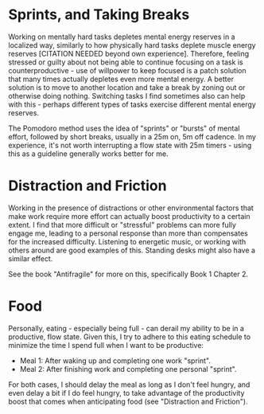 # Sprints, and Taking Breaks

Working on mentally hard tasks depletes mental energy reserves in a localized
way, similarly to how physically hard tasks deplete muscle energy reserves
[CITATION NEEDED beyond own experience].  Therefore, feeling stressed or guilty
about not being able to continue focusing on a task is counterproductive - use
of willpower to keep focused is a patch solution that many times actually
depletes even more mental energy.  A better solution is to move to another
location and take a break by zoning out or otherwise doing nothing.  Switching
tasks I find sometimes also can help with this - perhaps different types of
tasks exercise different mental energy reserves.  

The Pomodoro method uses the idea of "sprints" or "bursts" of mental effort,
followed by short breaks, usually in a 25m on, 5m off cadence.  In my
experience, it's not worth interrupting a flow state with 25m timers - using
this as a guideline generally works better for me.


# Distraction and Friction

Working in the presence of distractions or other environmental factors that
make work require more effort can actually boost productivity to a certain
extent.  I find that more difficult or "stressful" problems can more fully
engage me, leading to a personal response than more than compensates for the
increased difficulty.  Listening to energetic music, or working with others
around are good examples of this.  Standing desks might also have a similar
effect.

See the book "Antifragile" for more on this, specifically Book 1 Chapter 2.


# Food

Personally, eating - especially being full - can derail my ability to be in a
productive, flow state.  Given this, I try to adhere to this eating schedule to
minimize the time I spend full when I want to be productive:

 - Meal 1: After waking up and completing one work "sprint".
 - Meal 2: After finishing work and completing one personal "sprint".

For both cases, I should delay the meal as long as I don't feel hungry, and
even delay a bit if I do feel hungry, to take advantage of the productivity
boost that comes when anticipating food (see "Distraction and Friction").
